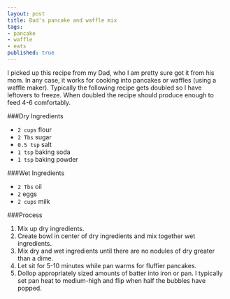 ```yaml
---
layout: post
title: Dad's pancake and waffle mix
tags:
- pancake
- waffle
- eats
published: true
---
```

I picked up this recipe from my Dad, who I am pretty sure got it from his mom.
In any case, it works for cooking into pancakes or waffles (using a waffle maker).
Typically the following recipe gets doubled so I have leftovers to freeze.
When doubled the recipe should produce enough to feed 4-6 comfortably.

###Dry Ingredients
- `2 cups` flour
- `2 Tbs` sugar
- `0.5 tsp` salt
- `1 tsp` baking soda
- `1 tsp` baking powder

###Wet Ingredients
- `2 Tbs` oil
- `2` eggs
- `2 cups` milk

###Process
1. Mix up dry ingredients.
2. Create bowl in center of dry ingredients and mix together wet ingredients.
3. Mix dry and wet ingredients until there are no nodules of dry greater than a dime.
4. Let sit for 5-10 minutes while pan warms for fluffier pancakes.
5. Dollop appropriately sized amounts of batter into iron or pan.
I typically set pan heat to medium-high and flip when half the bubbles have popped.
